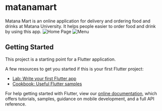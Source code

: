 # matanamart

Matana Mart is an online application for delivery and ordering food and drinks at Matana University. It helps people easier to order food and drink by using this app.
![Home Page](/screenshoots/Screenshot_1608910694.png?raw=true)
![Menu](/screenshoots/Screenshot_1608910716.png?raw=true)

## Getting Started

This project is a starting point for a Flutter application.

A few resources to get you started if this is your first Flutter project:

- [Lab: Write your first Flutter app](https://flutter.dev/docs/get-started/codelab)
- [Cookbook: Useful Flutter samples](https://flutter.dev/docs/cookbook)

For help getting started with Flutter, view our
[online documentation](https://flutter.dev/docs), which offers tutorials,
samples, guidance on mobile development, and a full API reference.
